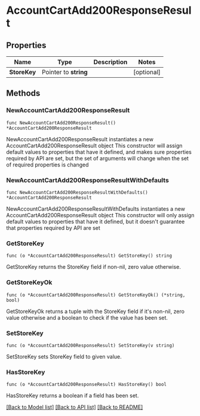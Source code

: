 # AccountCartAdd200ResponseResult

## Properties

Name | Type | Description | Notes
------------ | ------------- | ------------- | -------------
**StoreKey** | Pointer to **string** |  | [optional] 

## Methods

### NewAccountCartAdd200ResponseResult

`func NewAccountCartAdd200ResponseResult() *AccountCartAdd200ResponseResult`

NewAccountCartAdd200ResponseResult instantiates a new AccountCartAdd200ResponseResult object
This constructor will assign default values to properties that have it defined,
and makes sure properties required by API are set, but the set of arguments
will change when the set of required properties is changed

### NewAccountCartAdd200ResponseResultWithDefaults

`func NewAccountCartAdd200ResponseResultWithDefaults() *AccountCartAdd200ResponseResult`

NewAccountCartAdd200ResponseResultWithDefaults instantiates a new AccountCartAdd200ResponseResult object
This constructor will only assign default values to properties that have it defined,
but it doesn't guarantee that properties required by API are set

### GetStoreKey

`func (o *AccountCartAdd200ResponseResult) GetStoreKey() string`

GetStoreKey returns the StoreKey field if non-nil, zero value otherwise.

### GetStoreKeyOk

`func (o *AccountCartAdd200ResponseResult) GetStoreKeyOk() (*string, bool)`

GetStoreKeyOk returns a tuple with the StoreKey field if it's non-nil, zero value otherwise
and a boolean to check if the value has been set.

### SetStoreKey

`func (o *AccountCartAdd200ResponseResult) SetStoreKey(v string)`

SetStoreKey sets StoreKey field to given value.

### HasStoreKey

`func (o *AccountCartAdd200ResponseResult) HasStoreKey() bool`

HasStoreKey returns a boolean if a field has been set.


[[Back to Model list]](../README.md#documentation-for-models) [[Back to API list]](../README.md#documentation-for-api-endpoints) [[Back to README]](../README.md)


